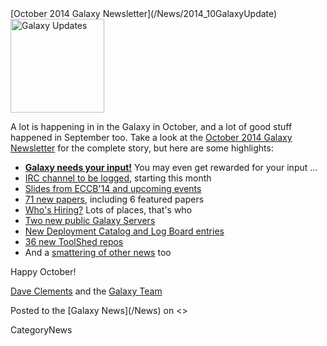 <div class='newsItemHeader'>[October 2014 Galaxy Newsletter](/News/2014_10GalaxyUpdate)</div>

<div class='right'>
<a href='/GalaxyUpdates/2014_10/'><img src='/Images/Logos/GalaxyUpdate200.png' alt='Galaxy Updates' width=150 /></a>
</div>

A lot is happening in in the Galaxy in October, and a lot of good stuff happened in September too.  Take a look at the [October 2014 Galaxy Newsletter](/GalaxyUpdates/2014_10) for the complete story, but here are some highlights:

* **[Galaxy needs your input!](/GalaxyUpdates/2014_10/#galaxy-needs-your-input)**  You may even get rewarded for your input ...
* [IRC channel to be logged](/GalaxyUpdates/2014_10/#irc-channel-policy-change), starting this month
* [Slides from ECCB'14 and upcoming events](/GalaxyUpdates/2014_10/#events)
* [71 new papers](/GalaxyUpdates/2014_10/#new-papers), including 6 featured papers
* [Who's Hiring?](/GalaxyUpdates/2014_10/#whos-hiring) Lots of places, that's who
* [Two new public Galaxy Servers](/GalaxyUpdates/2014_10/#new-public-servers)
* [New Deployment Catalog and Log Board entries](/GalaxyUpdates/2014_10/#community-galaxy-hubs)
* [36 new ToolShed repos](/GalaxyUpdates/2014_10/#toolshed-contribution)
* And a [smattering of other news](/GalaxyUpdates/2014_10/#other-news) too

Happy October!

[Dave Clements](/DaveClements) and the [Galaxy Team](/GalaxyTeam)

<div class='newsItemFooter'>Posted to the [Galaxy News](/News) on <<Date(2014-10-01T23:45:22Z)>> </div>

CategoryNews
